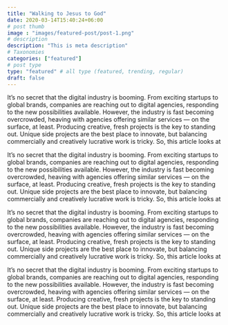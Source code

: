 ```yaml
---
title: "Walking to Jesus to God"
date: 2020-03-14T15:40:24+06:00
# post thumb
image : "images/featured-post/post-1.png"
# description
description: "This is meta description"
# Taxonomies
categories: ["featured"]
# post type
type: "featured" # all type (featured, trending, regular)
draft: false
---
```


It’s no secret that the digital industry is booming. From exciting startups to global brands, companies
are reaching out to digital agencies, responding to the new possibilities available. However, the industry
is fast becoming overcrowded, heaving with agencies offering similar services — on the surface, at least.
Producing creative, fresh projects is the key to standing out. Unique side projects are the best place to
innovate, but balancing commercially and creatively lucrative work is tricky. So, this article looks at

It’s no secret that the digital industry is booming. From exciting startups to global brands, companies
are reaching out to digital agencies, responding to the new possibilities available. However, the industry
is fast becoming overcrowded, heaving with agencies offering similar services — on the surface, at least.
Producing creative, fresh projects is the key to standing out. Unique side projects are the best place to
innovate, but balancing commercially and creatively lucrative work is tricky. So, this article looks at

It’s no secret that the digital industry is booming. From exciting startups to global brands, companies
are reaching out to digital agencies, responding to the new possibilities available. However, the industry
is fast becoming overcrowded, heaving with agencies offering similar services — on the surface, at least.
Producing creative, fresh projects is the key to standing out. Unique side projects are the best place to
innovate, but balancing commercially and creatively lucrative work is tricky. So, this article looks at

It’s no secret that the digital industry is booming. From exciting startups to global brands, companies
are reaching out to digital agencies, responding to the new possibilities available. However, the industry
is fast becoming overcrowded, heaving with agencies offering similar services — on the surface, at least.
Producing creative, fresh projects is the key to standing out. Unique side projects are the best place to
innovate, but balancing commercially and creatively lucrative work is tricky. So, this article looks at